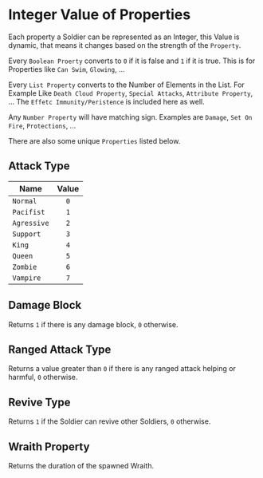 # Integer Value of Properties

Each property a Soldier can be represented as an Integer, this Value is dynamic, that means it changes based on the strength of the `Property`.

Every `Boolean Proerty` converts to `0` if it is false and `1` if it is true.
This is for Properties like `Can Swim`, `Glowing`, ...

Every `List Property` converts to the Number of Elements in the List.
For Example Like `Death Cloud Property`, `Special Attacks`, `Attribute Property`, ...
The `Effetc Immunity/Peristence` is included here as well.

Any `Number Property` will have matching sign. Examples are `Damage`, `Set On Fire`, `Protections`, ... 

There are also some unique `Properties` listed below.

## Attack Type

| Name        | Value |                                                          
|-------------|:-----:|
| `Normal`    |  `0`  |
| `Pacifist`  |  `1`  |
| `Agressive` |  `2`  | 
| `Support`   |  `3`  | 
| `King`      |  `4`  |
| `Queen`     |  `5`  |
| `Zombie`    |  `6`  |
| `Vampire`   |  `7`  |

## Damage Block

Returns `1` if there is any damage block, `0` otherwise.

## Ranged Attack Type

Returns a value greater than `0` if there is any ranged attack helping or harmful, `0` otherwise.

## Revive Type

Returns `1` if the Soldier can revive other Soldiers, `0` otherwise.

## Wraith Property

Returns the duration of the spawned Wraith.